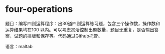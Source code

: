 # four-operations
题目：编写四则运算程序：出30道四则运算练习题，包含三个操作数，操作数和运算结果均在100 以内。可以考虑灵活控制出题数量，题目无重复，是否输出答案，试题的排版和保存等。代码通过Github托管。

语言：maltab

